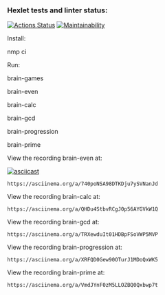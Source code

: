 ### Hexlet tests and linter status:
[![Actions Status](https://github.com/PetrLomaev/frontend-project-44/actions/workflows/hexlet-check.yml/badge.svg)](https://github.com/PetrLomaev/frontend-project-44/actions)
[![Maintainability](https://api.codeclimate.com/v1/badges/e056ed2c7d7242c33f80/maintainability)](https://codeclimate.com/github/PetrLomaev/frontend-project-44/maintainability)

Install:

nmp ci


Run:

brain-games

brain-even

brain-calc

brain-gcd

brain-progression

brain-prime

View the recording brain-even at:

[![asciicast](https://asciinema.org/a/615879.svg)](https://asciinema.org/a/615879)

    https://asciinema.org/a/740poNSA98DTKDju7ySVNanJd

View the recording brain-calc at:

    https://asciinema.org/a/QHDu4StbvRCgJ0p56AYGVkW1Q

View the recording brain-gcd at:

    https://asciinema.org/a/TRXewduIt01HDBpFSoVWP5MVP

View the recording brain-progression at:

    https://asciinema.org/a/XRFQD0Gew90OTurJ1MDoQxWK5

View the recording brain-prime at:

    https://asciinema.org/a/VmdJYnF0zM5LLOZBQ0Qxbwp7t

